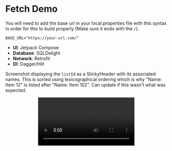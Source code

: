 # Fetch Demo

You will need to add the base url in your local.properties file with this syntax in order for this to build properly (Make sure it ends with the `/`).
```properties
BASE_URL="https://your-url.com/"
```

- **UI**: Jetpack Compose
- **Database**: SQLDelight
- **Network**: Retrofit
- **DI**: Dagger/Hilt

Screenshot displaying the `listId` as a StickyHeader with its associated names. This is sorted using lexicographical ordering which is why "Name: Item 12" is listed after "Name: Item 102". Can update if this wasn't what was expected.

<div align="center">
  <video src="https://github.com/user-attachments/assets/b5b0544e-e4c2-453e-97a1-24b2ca9eed89" width="300">
    Your browser does not support the video tag.
  </video>
</div>

